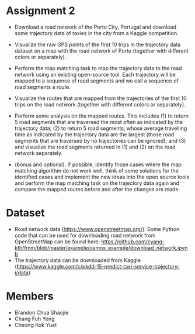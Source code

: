 # Assignment 2
- Download a road network of the Porto City, Portugal and download some trajectory data of taxies in the city from a Kaggle competition.

- Visualize the raw GPS points of the first 10 trips in the trajectory data dataset on a map with the road network of Porto (together with different colors or separately).

- Perform the map matching task to map the trajectory data to the road network using an
existing open-source tool. Each trajectory will be mapped to a sequence of road segments and we call a sequence of road segments a route.

- Visualize the routes that are mapped from the trajectories of the first 10 trips on the road
network (together with different colors or separately).

- Perform some analysis on the mapped routes. This includes (1) to return 5 road segments that are traversed the most often as indicated by the trajectory data; (2) to return 5 road
segments, whose average travelling time as indicated by the trajectory data are the largest (those road segments that are traversed by no trajectories can be ignored); and (3) and visualize the
road segments returned in (1) and (2) on the road network separately.

- (bonus and optional). If possible, identify those cases where the map matching algorithm do not work well, think of some solutions for the identified cases and implement the new ideas into the open source tools and perform the map matching task on the trajectory data again and compare the mapped routes before and after the changes are made.

# Dataset
- Road network data (https://www.openstreetmap.org/). Some Python code that can be used for downloading road network from OpenStreetMap can be found here: https://github.com/cyang-kth/fmm/blob/master/example/osmnx_example/download_network.ipynb
- The trajectory data can be downloaded from Kaggle (https://www.kaggle.com/c/pkdd-15-predict-taxi-service-trajectory-i/data)

# Members
- Brandon Chua Shaojie
- Chang Fuh Yong
- Cheong Kok Yuet
